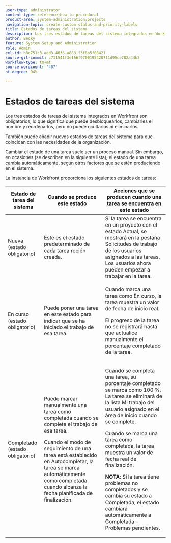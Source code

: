 ```yaml
---
user-type: administrator
content-type: reference;how-to-procedural
product-area: system-administration;projects
navigation-topic: create-custom-status-and-priority-labels
title: Estados de tareas del sistema
description: Los tres estados de tareas del sistema integrados en Workfront son obligatorios, lo que significa que puede desbloquearlos, cambiarles el nombre y reordenarlos, pero no puede ocultarlos ni eliminarlos. También puede añadir nuevos estados de tareas del sistema para que coincidan con las necesidades de la organización. Cambiar el estado de una tarea suele ser un proceso manual, pero a veces este cambia automáticamente, según otros factores que se estén produciendo en el sistema.
author: Becky
feature: System Setup and Administration
role: Admin
exl-id: b8c751c3-aed3-4836-a888-f3f8a5f08421
source-git-commit: c711541f3e166f9700195420711d95ce782a44b2
workflow-type: tm+mt
source-wordcount: '407'
ht-degree: 94%

---
```


# Estados de tareas del sistema

Los tres estados de tareas del sistema integrados en Workfront son obligatorios, lo que significa que puede desbloquearlos, cambiarles el nombre y reordenarlos, pero no puede ocultarlos ni eliminarlos.

También puede añadir nuevos estados de tareas del sistema para que coincidan con las necesidades de la organización.

Cambiar el estado de una tarea suele ser un proceso manual. Sin embargo, en ocasiones (se describen en la siguiente lista), el estado de una tarea cambia automáticamente, según otros factores que se estén produciendo en el sistema.

La instancia de Workfront proporciona los siguientes estados de tareas:

<table style="table-layout:auto"> 
 <col> 
 <col> 
 <col> 
 <thead> 
  <tr> 
   <th>Estado de tarea del sistema</th> 
   <th>Cuando se produce este estado</th> 
   <th>Acciones que se producen cuando una tarea se encuentra en este estado</th> 
  </tr> 
 </thead> 
 <tbody> 
  <tr> 
   <td>Nueva (estado obligatorio)</td> 
   <td>Este es el estado predeterminado de cada tarea recién creada.</td> 
   <td>Si la tarea se encuentra en un proyecto con el estado Actual, se mostrará en la pestaña Solicitudes de trabajo de los usuarios asignados a las tareas. Los usuarios ahora pueden empezar a trabajar en la tarea.</td> 
  </tr> 
  <tr> 
   <td>En curso (estado obligatorio)</td> 
   <td>Puede poner una tarea en este estado para indicar que se ha iniciado el trabajo de esa tarea.</td> 
   <td> <p>Cuando marca una tarea como En curso, la tarea muestra un valor de fecha de inicio real.</p> <p>El progreso de la tarea no se registrará hasta que actualice manualmente el porcentaje completado de la tarea.</p> </td> 
  </tr> 
  <tr> 
   <td>Completado (estado obligatorio)</td> 
   <td> <p>Puede marcar manualmente una tarea como completada cuando se complete el trabajo de esa tarea.</p> <p>Cuando el modo de seguimiento de una tarea está establecido en Autocompletar, la tarea se marca automáticamente como completada cuando alcanza la fecha planificada de finalización.</p> </td> 
   <td> <p>Cuando se completa una tarea, su porcentaje completado se marca como 100 %. La tarea se eliminará de la lista Mi trabajo del usuario asignado en el área de Inicio cuando se complete.</p> <p>Cuando se marca una tarea como completada, la tarea muestra un valor de fecha real de finalización.</p> <p><b>NOTA</b>: Si la tarea tiene problemas no completados y se cambia su estado a Completada, el estado cambiará automáticamente a Completada - Problemas pendientes.</p> </td> 
  </tr> 
 </tbody> 
</table>
